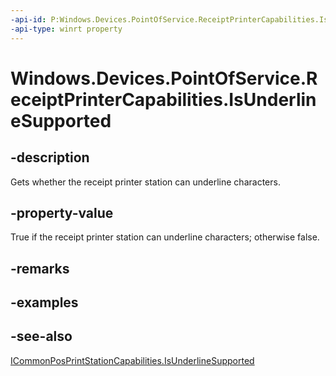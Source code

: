 ----api-id: P:Windows.Devices.PointOfService.ReceiptPrinterCapabilities.IsUnderlineSupported
-api-type: winrt property
---<!-- Property syntaxpublic bool IsUnderlineSupported { get; }--># Windows.Devices.PointOfService.ReceiptPrinterCapabilities.IsUnderlineSupported## -descriptionGets whether the receipt printer station can underline characters.## -property-valueTrue if the receipt printer station can underline characters; otherwise false.## -remarks## -examples## -see-also[ICommonPosPrintStationCapabilities.IsUnderlineSupported](icommonposprintstationcapabilities_isunderlinesupported.md)